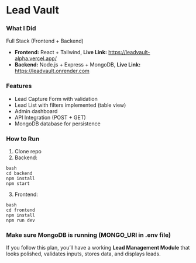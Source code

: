 # Lead Vault

### What I Did
Full Stack (Frontend + Backend)

- **Frontend:** React + Tailwind,
  **Live Link:** https://leadvault-alpha.vercel.app/
- **Backend:** Node.js + Express + MongoDB,
  **Live Link:** https://leadvault.onrender.com

### Features
- Lead Capture Form with validation  
- Lead List with filters implemented (table view)
- Admin dashboard  
- API Integration (POST + GET)  
- MongoDB database for persistence  

### How to Run
1. Clone repo  
2. Backend:  
```
bash
cd backend
npm install
npm start
```
3. Frontend:
```
bash
cd frontend
npm install
npm run dev
```
### Make sure MongoDB is running (MONGO_URI in .env file)


If you follow this plan, you’ll have a working **Lead Management Module** that looks polished, validates inputs, stores data, and displays leads.  